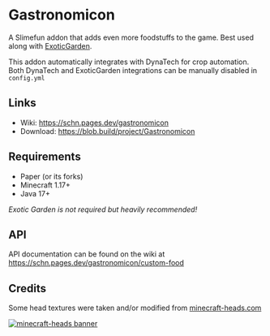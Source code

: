 # Gastronomicon

A Slimefun addon that adds even more foodstuffs to the game. Best used along with [ExoticGarden](https://github.com/TheBusyBiscuit/ExoticGarden).

This addon automatically integrates with DynaTech for crop automation. Both DynaTech and ExoticGarden integrations can be manually disabled in `config.yml`

## Links

- Wiki: <https://schn.pages.dev/gastronomicon>
- Download: <https://blob.build/project/Gastronomicon>

## Requirements

- Paper (or its forks)
- Minecraft 1.17+
- Java 17+

*Exotic Garden is not required but heavily recommended!*

## API

API documentation can be found on the wiki at <https://schn.pages.dev/gastronomicon/custom-food>

## Credits

Some head textures were taken and/or modified from [minecraft-heads.com](https://minecraft-heads.com/)

[![minecraft-heads banner](https://images.minecraft-heads.com/banners/minecraft-heads.webp)](https://minecraft-heads.com/)
